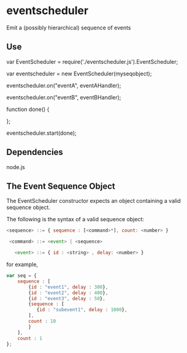 eventscheduler
==============

Emit a (possibly hierarchical) sequence of events

Use
---

var EventScheduler = require('./eventscheduler.js').EventScheduler;

var eventscheduler = new EventScheduler(myseqobject);

eventscheduler.on("eventA", eventAHandler);

eventscheduler.on("eventB", eventBHandler);

function done() {

};

eventscheduler.start(done);

Dependencies
------------

node.js


The Event Sequence Object 
-------------------------

The EventScheduler constructor expects an object containing a valid 
sequence object. 

The following is the syntax of a valid sequence object:   
```javascript
<sequence> ::= { sequence : [<command>*], count: <number> } 

 <command> ::= <event> | <sequence>

   <event> ::= { id : <string> , delay: <number> }
```
 
for example, 

```javascript
var seq = {
    sequence : [
        {id : "event1", delay : 300},
        {id : "event2", delay : 400},
        {id : "event3", delay : 50},
        {sequence : [
           {id : "subevent1", delay : 1000},
        ],
        count : 10
        }
    ],
    count : 1
};
```

